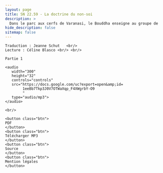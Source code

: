 ```yaml
---
layout: page
title: SN 22.59 - La doctrine du non-soi
description: >
  Dans le parc aux cerfs de Varanasi, le Bouddha enseigne au groupe de cinq moines le fameux second discours, sur le non-soi en ce qui concerne les agrégats. À la fin, ils deviennent perfectionnés.
hide_description: false
sitemap: false
---
```


<div class="center">

    Traduction : Jeanne Schut   <br/>
    Lecture : Céline Blasco <br/> <br/>

    Partie 1

    <audio
       width="300"
       height="32"
       controls="controls"
       src="https://docs.google.com/uc?export=open&amp;id=
            1eeBb7Tkp3J0V7OTWaXqp_F4XWgrbY-O9
            "
       type="audio/mp3">
    </audio>

    <br/>

    <button class="btn">
    PDF
    </button>
    <button class="btn">
    Télécharger MP3
    </button>
    <button class="btn">
    Source
    </button>
    <button class="btn">
    Mention légales
    </button>

</div>


